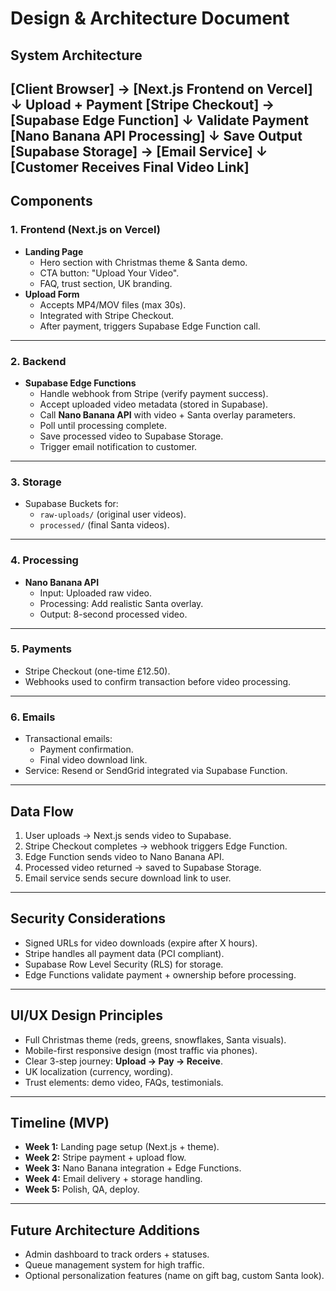 # Design & Architecture Document

## System Architecture
[Client Browser] → [Next.js Frontend on Vercel]
↓ Upload + Payment
[Stripe Checkout] → [Supabase Edge Function]
↓ Validate Payment
[Nano Banana API Processing]
↓ Save Output
[Supabase Storage] → [Email Service]
↓
[Customer Receives Final Video Link]
---

## Components

### 1. **Frontend (Next.js on Vercel)**
- **Landing Page**
  - Hero section with Christmas theme & Santa demo.
  - CTA button: "Upload Your Video".
  - FAQ, trust section, UK branding.
- **Upload Form**
  - Accepts MP4/MOV files (max 30s).
  - Integrated with Stripe Checkout.
  - After payment, triggers Supabase Edge Function call.

---

### 2. **Backend**
- **Supabase Edge Functions**
  - Handle webhook from Stripe (verify payment success).
  - Accept uploaded video metadata (stored in Supabase).
  - Call **Nano Banana API** with video + Santa overlay parameters.
  - Poll until processing complete.
  - Save processed video to Supabase Storage.
  - Trigger email notification to customer.

---

### 3. **Storage**
- Supabase Buckets for:
  - `raw-uploads/` (original user videos).
  - `processed/` (final Santa videos).

---

### 4. **Processing**
- **Nano Banana API**
  - Input: Uploaded raw video.
  - Processing: Add realistic Santa overlay.
  - Output: 8-second processed video.

---

### 5. **Payments**
- Stripe Checkout (one-time £12.50).
- Webhooks used to confirm transaction before video processing.

---

### 6. **Emails**
- Transactional emails:
  - Payment confirmation.
  - Final video download link.
- Service: Resend or SendGrid integrated via Supabase Function.

---

## Data Flow
1. User uploads → Next.js sends video to Supabase.
2. Stripe Checkout completes → webhook triggers Edge Function.
3. Edge Function sends video to Nano Banana API.
4. Processed video returned → saved to Supabase Storage.
5. Email service sends secure download link to user.

---

## Security Considerations
- Signed URLs for video downloads (expire after X hours).
- Stripe handles all payment data (PCI compliant).
- Supabase Row Level Security (RLS) for storage.
- Edge Functions validate payment + ownership before processing.

---

## UI/UX Design Principles
- Full Christmas theme (reds, greens, snowflakes, Santa visuals).
- Mobile-first responsive design (most traffic via phones).
- Clear 3-step journey: **Upload → Pay → Receive**.
- UK localization (currency, wording).
- Trust elements: demo video, FAQs, testimonials.

---

## Timeline (MVP)
- **Week 1:** Landing page setup (Next.js + theme).
- **Week 2:** Stripe payment + upload flow.
- **Week 3:** Nano Banana integration + Edge Functions.
- **Week 4:** Email delivery + storage handling.
- **Week 5:** Polish, QA, deploy.

---

## Future Architecture Additions
- Admin dashboard to track orders + statuses.
- Queue management system for high traffic.
- Optional personalization features (name on gift bag, custom Santa look).